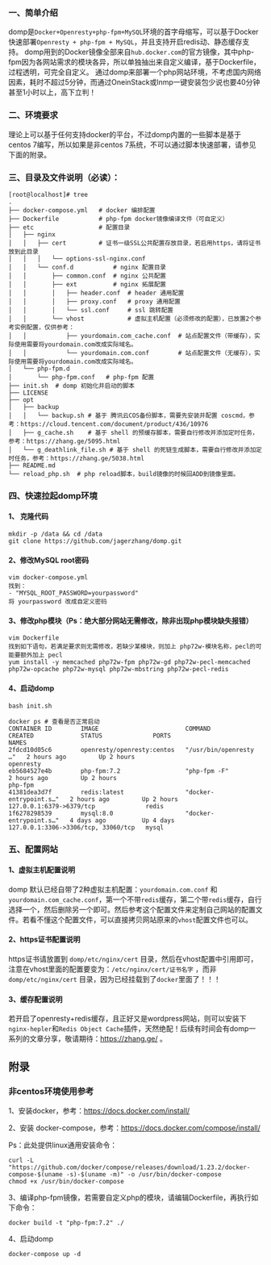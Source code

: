 ### 一、简单介绍
domp是`Docker+Openresty+php-fpm+MySQL`环境的首字母缩写，可以基于Docker快速部署`Openresty + php-fpm + MySQL`，并且支持开启redis动、静态缓存支持。
domp用到的Docker镜像全部来自`hub.docker.com`的官方镜像，其中php-fpm因为各网站需求的模块各异，所以单独抽出来自定义编译，基于Dockerfile，过程透明，可完全自定义。
通过domp来部署一个php网站环境，不考虑国内网络因素，耗时不超过5分钟，而通过OneinStack或lnmp一键安装包少说也要40分钟甚至1小时以上，高下立判！

### 二、环境要求
理论上可以基于任何支持docker的平台，不过domp内置的一些脚本是基于centos 7编写，所以如果是非centos 7系统，不可以通过脚本快速部署，请参见下面的附录。

### 三、目录及文件说明（必读）：
```
[root@localhost]# tree
.
├── docker-compose.yml   # docker 编排配置
├── Dockerfile           # php-fpm docker镜像编译文件（可自定义）
├── etc                  # 配置目录
│   ├── nginx
│   │   ├── cert         # 证书一级SSL公共配置存放目录，若启用https，请将证书放到此目录
│   │   │   └── options-ssl-nginx.conf
│   │   └── conf.d           # nginx 配置目录
│   │       ├── common.conf  # nginx 公共配置
│   │       ├── ext          # nginx 拓展配置
│   │       │   ├── header.conf  # header 通用配置
│   │       │   ├── proxy.conf   # proxy 通用配置
│   │       │   └── ssl.conf     # ssl 跳转配置
│   │       └── vhost            # 虚拟主机配置（必须修改的配置），已放置2个参考实例配置，仅供参考：
│   │           ├── yourdomain.com_cache.conf  # 站点配置文件（带缓存），实际使用需要将yourdomain.com改成实际域名。
│   │           └── yourdomain.com.conf        # 站点配置文件（无缓存），实际使用需要将yourdomain.com改成实际域名。
│   └── php-fpm.d
│       └── php-fpm.conf   # php-fpm 配置
├── init.sh  # domp 初始化并启动的脚本
├── LICENSE
├── opt
│   ├── backup
│   │   └── backup.sh # 基于 腾讯云COS备份脚本，需要先安装并配置 coscmd，参考：https://cloud.tencent.com/document/product/436/10976
│   ├── g_cache.sh    # 基于 shell 的预缓存脚本，需要自行修改并添加定时任务，参考：https://zhang.ge/5095.html
│   └── g_deathlink_file.sh # 基于 shell 的死链生成脚本，需要自行修改并添加定时任务，参考：https://zhang.ge/5038.html
├── README.md
└── reload_php.sh  # php reload脚本，build镜像的时候回ADD到镜像里面。
```
### 四、快速拉起domp环境
#### 1、 克隆代码
```
mkdir -p /data && cd /data
git clone https://github.com/jagerzhang/domp.git
```
#### 2、修改MySQL root密码
```
vim docker-compose.yml
找到：
- "MYSQL_ROOT_PASSWORD=yourpassword"
将 yourpassword 改成自定义密码
```
#### 3、修改php模块（Ps：绝大部分网站无需修改，除非出现php模块缺失报错）
```
vim Dockerfile
找到如下语句，若满足要求则无需修改，若缺少某模块，则加上 php72w-模块名称，pecl的可能要额外加上 pecl
yum install -y memcached php72w-fpm php72w-gd php72w-pecl-memcached php72w-opcache php72w-mysql php72w-mbstring php72w-pecl-redis
```
#### 4、启动domp
```
bash init.sh

docker ps # 查看是否正常启动
CONTAINER ID        IMAGE                        COMMAND                  CREATED             STATUS              PORTS                                 NAMES
2fdcd10d05c6        openresty/openresty:centos   "/usr/bin/openresty …"   2 hours ago         Up 2 hours                                                openresty
eb5684527e4b        php-fpm:7.2                  "php-fpm -F"             2 hours ago         Up 2 hours                                                php-fpm
41381dea3d7f        redis:latest                 "docker-entrypoint.s…"   2 hours ago         Up 2 hours          127.0.0.1:6379->6379/tcp              redis
1f6278298539        mysql:8.0                    "docker-entrypoint.s…"   4 days ago          Up 4 days           127.0.0.1:3306->3306/tcp, 33060/tcp   mysql
```
### 五、配置网站

#### 1、虚拟主机配置说明
domp 默认已经自带了2种虚拟主机配置：`yourdomain.com.conf` 和 `yourdomain.com_cache.conf`，第一个不带`redis`缓存，第二个带`redis`缓存，自行选择一个，然后删除另一个即可。然后参考这个配置文件来定制自己网站的配置文件。若看不懂这个配置文件，可以直接拷贝网站原来的`vhost`配置文件也可以。

#### 2、https证书配置说明
https证书请放置到 `domp/etc/nginx/cert` 目录，然后在vhost配置中引用即可，注意在vhost里面的配置要变为：`/etc/nginx/cert/证书名字` ，而非`domp/etc/nginx/cert` 目录，因为已经挂载到了`docker`里面了！！！

#### 3、缓存配置说明
若开启了openresty+redis缓存，且正好又是wordpress网站，则可以安装下`nginx-hepler`和`Redis Object Cache`插件，天然绝配！后续有时间会有domp一系列的文章分享，敬请期待：https://zhang.ge/ 。

## 附录
### 非centos环境使用参考

1、安装docker，参考：https://docs.docker.com/install/

2、安装 docker-compose，参考：https://docs.docker.com/compose/install/

Ps：此处提供linux通用安装命令：
```
curl -L "https://github.com/docker/compose/releases/download/1.23.2/docker-compose-$(uname -s)-$(uname -m)" -o /usr/bin/docker-compose
chmod +x /usr/bin/docker-compose
```
3、编译php-fpm镜像，若需要自定义php的模块，请编辑Dockerfile，再执行如下命令：
```
docker build -t "php-fpm:7.2" ./
```
4、启动domp
```
docker-compose up -d
```
